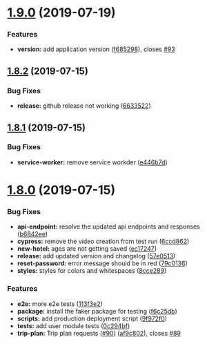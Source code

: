 # [1.9.0](https://github.com/tourepedia/tp-admin-ui/compare/v1.8.2...v1.9.0) (2019-07-19)


### Features

* **version:** add application version ([f685298](https://github.com/tourepedia/tp-admin-ui/commit/f685298)), closes [#93](https://github.com/tourepedia/tp-admin-ui/issues/93)

## [1.8.2](https://github.com/tourepedia/tp-admin-ui/compare/v1.8.1...v1.8.2) (2019-07-15)


### Bug Fixes

* **release:** github release not working ([6633522](https://github.com/tourepedia/tp-admin-ui/commit/6633522))

## [1.8.1](https://github.com/tourepedia/tp-admin-ui/compare/v1.8.0...v1.8.1) (2019-07-15)


### Bug Fixes

* **service-worker:** remove service workder ([e446b7d](https://github.com/tourepedia/tp-admin-ui/commit/e446b7d))

# [1.8.0](https://github.com/tourepedia/tp-admin-ui/compare/v1.7.0...v1.8.0) (2019-07-15)


### Bug Fixes

* **api-endpoint:** resolve the updated api endpoints and responses ([b6842ee](https://github.com/tourepedia/tp-admin-ui/commit/b6842ee))
* **cypress:** remove the video creation from test run ([6ccd862](https://github.com/tourepedia/tp-admin-ui/commit/6ccd862))
* **new-hotel:** ages are not getting saved ([ec17247](https://github.com/tourepedia/tp-admin-ui/commit/ec17247))
* **release:** add updated version and changelog ([57e0513](https://github.com/tourepedia/tp-admin-ui/commit/57e0513))
* **reset-password:** error message should be in red ([79c0136](https://github.com/tourepedia/tp-admin-ui/commit/79c0136))
* **styles:** styles for colors and whitespaces ([8cce289](https://github.com/tourepedia/tp-admin-ui/commit/8cce289))


### Features

* **e2e:** more e2e tests ([113f3e2](https://github.com/tourepedia/tp-admin-ui/commit/113f3e2))
* **package:** install the faker package for testing ([f6c25db](https://github.com/tourepedia/tp-admin-ui/commit/f6c25db))
* **scripts:** add production deployment script ([9f972f0](https://github.com/tourepedia/tp-admin-ui/commit/9f972f0))
* **tests:** add user module tests ([0c294bf](https://github.com/tourepedia/tp-admin-ui/commit/0c294bf))
* **trip-plan:** Trip plan requests ([#90](https://github.com/tourepedia/tp-admin-ui/issues/90)) ([af9c802](https://github.com/tourepedia/tp-admin-ui/commit/af9c802)), closes [#89](https://github.com/tourepedia/tp-admin-ui/issues/89)
